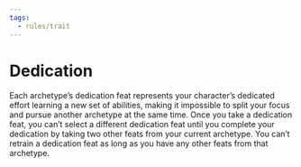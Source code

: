 ```yaml
---
tags:
  - rules/trait
---
```

# Dedication

Each archetype’s dedication feat represents your character’s dedicated effort learning a new set of abilities, making it impossible to split your focus and pursue another archetype at the same time. Once you take a dedication feat, you can’t select a different dedication feat until you complete your dedication by taking two other feats from your current archetype. You can’t retrain a dedication feat as long as you have any other feats from that archetype.